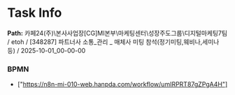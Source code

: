 # Task Info

**Path:** 카페24(주)\본사사업장\[CG]MI본부\마케팅센터\성장주도그룹\디지털마케팅7팀 / etoh / [348287] 파트너사 소통_관리 _ 매체사 미팅 참석(정기미팅,웨비나,세미나 등) / 2025-10-01_00-00-00

### BPMN
- ["https://n8n-mi-010-web.hanpda.com/workflow/umIRPRT87gZPgA4H"]


